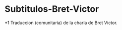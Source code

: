 Subtitulos-Bret-Victor
======================

*1 Traduccion (comunitaria) de la charla de Bret Victor.
